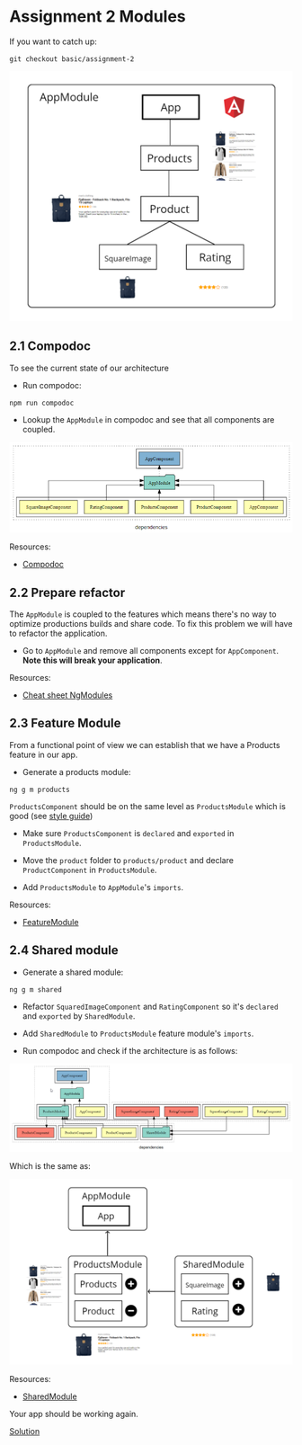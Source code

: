# Assignment 2 Modules
If you want to catch up:

```
git checkout basic/assignment-2
```

![architecture](../assets/assignment-1-architecture.png)

## 2.1 Compodoc


To see the current state of our architecture

- Run compodoc:

```
npm run compodoc
```

- Lookup the `AppModule` in compodoc and see that all components are coupled.

![compodoc](../assets/assignment-1-compodoc.png)

Resources:
- [Compodoc](https://compodoc.app/)

## 2.2 Prepare refactor
The `AppModule` is coupled to the features which means there's no way to optimize productions builds and share code.
To fix this problem we will have to refactor the application.

- Go to `AppModule` and remove all components except for `AppComponent`. **Note this will break your application**.

Resources:
- [Cheat sheet NgModules](https://angular.io/guide/cheatsheet)

## 2.3 Feature Module
From a functional point of view we can establish that we have a Products feature in our app.

- Generate a products module:

```
ng g m products
```

`ProductsComponent` should be on the same level as `ProductsModule` which is good (see [style guide](https://angular.io/guide/styleguide#file-tree))

- Make sure `ProductsComponent` is `declared` and `exported` in `ProductsModule`.

- Move the `product` folder to `products/product` and declare `ProductComponent` in `ProductsModule`.

- Add `ProductsModule` to `AppModule`'s `imports`. 

Resources:
- [FeatureModule](https://angular.io/guide/feature-modules)

## 2.4 Shared module

- Generate a shared module:

```
ng g m shared
```

- Refactor `SquaredImageComponent` and `RatingComponent` so it's `declared` and `exported` by `SharedModule`.

- Add `SharedModule` to `ProductsModule` feature module's `imports`.


- Run compodoc and check if the architecture is as follows:

![architecture](../assets/assignment-2-compodoc.png)

Which is the same as:

![architecture](../assets/assignment-2-architecture.png)

Resources:
- [SharedModule](https://angular.io/guide/sharing-ngmodules)

Your app should be working again.

[Solution](https://github.com/Rachnerd/ov-angular/compare/basic/assignment-2...basic/assignment-3)
